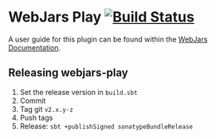 WebJars Play
[![Build Status](https://travis-ci.com/webjars/webjars-play.svg?branch=master)](https://travis-ci.com/webjars/webjars-play)
============

A user guide for this plugin can be found within the [WebJars Documentation](http://www.webjars.org/documentation).


Releasing webjars-play
----------------------

1. Set the release version in `build.sbt`
2. Commit
3. Tag git `v2.x.y-z`
4. Push tags
5. Release: `sbt +publishSigned sonatypeBundleRelease`
